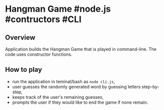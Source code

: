 # Hangman Game #node.js #contructors #CLI

## Overview
Application builds the Hangman Game that is played in command-line. The code uses constructor functions.

## How to play
- run the application in teminal/bash as `node cli.js`,
- user guesses the randomly generated word by guessing letters step-by-step,
- keeps track of the user's remaining guesses,
- prompts the user if they would like to end the game if none remain.
